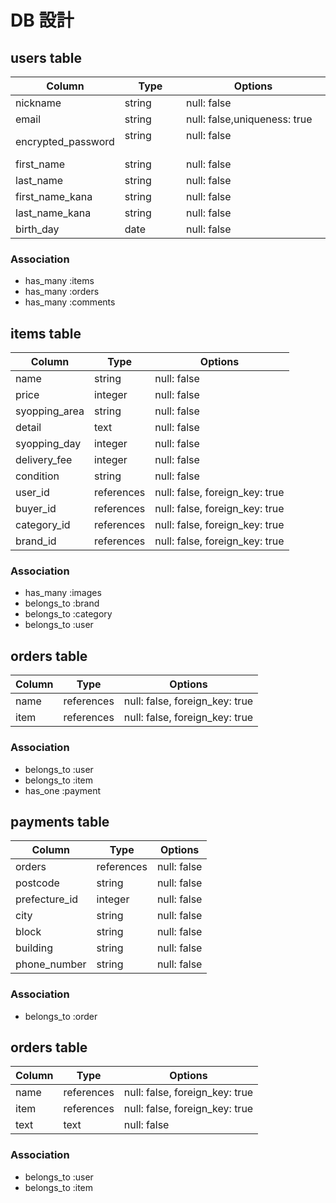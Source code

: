 # DB 設計

## users table

| Column             | Type                | Options                      |
|--------------------|---------------------|------------------------------|
| nickname           | string              | null: false                  |
| email              | string              | null: false,uniqueness: true |
| encrypted_password | string        　　　 | null: false 　　　　　　　　　　|
| first_name         | string              | null: false                  |
| last_name          | string              | null: false                  |
| first_name_kana    | string              | null: false                  |
| last_name_kana     | string              | null: false                  |
| birth_day          | date                | null: false                  |
### Association

* has_many :items
* has_many :orders
* has_many :comments

## items table

| Column             | Type                | Options                         |
|--------------------|---------------------|---------------------------------|
| name               | string              | null: false                     |
| price              | integer             | null: false                     |
| syopping_area      | string              | null: false                     |
| detail             | text                | null: false                     |
| syopping_day       | integer             | null: false                     |
| delivery_fee       | integer             | null: false                     |
| condition          | string              | null: false                     |
| user_id            | references          | null: false, foreign_key: true  |
| buyer_id           | references          | null: false, foreign_key: true  |
| category_id        | references          | null: false, foreign_key: true  |
| brand_id           | references          | null: false, foreign_key: true  |

### Association

* has_many   :images
* belongs_to :brand
* belongs_to :category
* belongs_to :user

## orders table

| Column             | Type                | Options                         |
|--------------------|---------------------|---------------------------------|
| name               | references          | null: false, foreign_key: true  |
| item               | references          | null: false, foreign_key: true  |


### Association

* belongs_to :user
* belongs_to :item
* has_one :payment

## payments table

| Column             | Type                | Options                         |
|--------------------|---------------------|---------------------------------|
| orders             | references          | null: false                     |
| postcode           | string              | null: false                     |
| prefecture_id      | integer             | null: false                     |
| city               | string              | null: false                     |
| block              | string              | null: false                     |
| building           | string              | null: false                     |
| phone_number       | string              | null: false                     |

### Association

* belongs_to :order

## orders table

| Column             | Type                | Options                         |
|--------------------|---------------------|---------------------------------|
| name               | references          | null: false, foreign_key: true  |
| item               | references          | null: false, foreign_key: true  |
| text               | text                | null: false                     |


### Association

* belongs_to :user
* belongs_to :item



